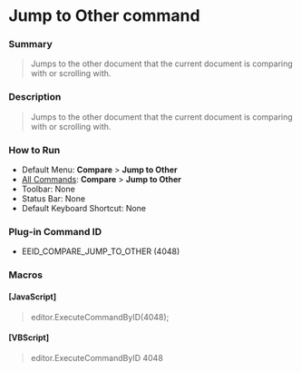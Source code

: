 # Jump to Other command

### Summary

> Jumps to the other document that the current document is comparing with or scrolling with.

### Description

> Jumps to the other document that the current document is comparing with or scrolling with.

### How to Run

- Default Menu: **Compare** \> **Jump to Other**
- [All Commands](../tools/all_commands): **Compare** \> **Jump to Other**
- Toolbar: None
- Status Bar: None
- Default Keyboard Shortcut: None

### Plug-in Command ID

- EEID\_COMPARE\_JUMP\_TO\_OTHER (4048)

### Macros

#### \[JavaScript\]

> editor.ExecuteCommandByID(4048);

#### \[VBScript\]

> editor.ExecuteCommandByID 4048

